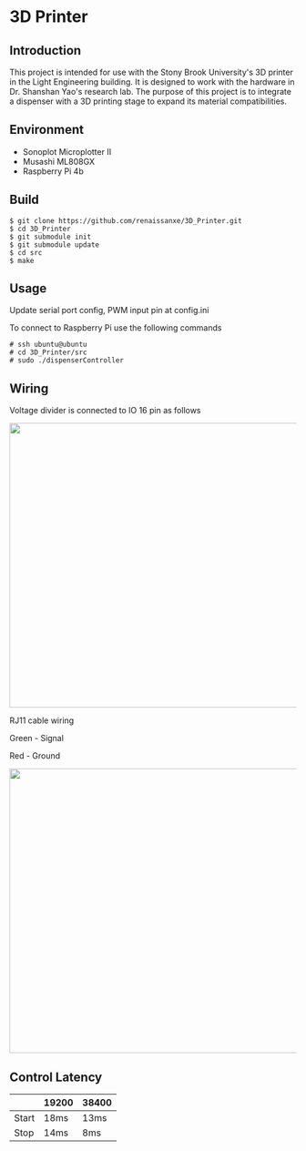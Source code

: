 # 3D Printer

Introduction
------------
This project is intended for use with the Stony Brook University's 3D printer in the Light Engineering building. It is designed to work with the hardware in Dr. Shanshan Yao's research lab. The purpose of this project is to integrate a dispenser with a 3D printing stage to expand its material compatibilities.  

Environment
-----------
* Sonoplot Microplotter II
* Musashi ML808GX
* Raspberry Pi 4b

Build
-----
``` 
$ git clone https://github.com/renaissanxe/3D_Printer.git
$ cd 3D_Printer
$ git submodule init
$ git submodule update
$ cd src
$ make
```

Usage
---
Update serial port config, PWM input pin at config.ini

To connect to Raspberry Pi use the following commands
```
# ssh ubuntu@ubuntu
# cd 3D_Printer/src
# sudo ./dispenserController
```
Wiring
---
Voltage divider is connected to IO 16 pin as follows

<img src="https://user-images.githubusercontent.com/7773827/165858407-a8bdd549-67e1-43e4-bc6c-3f7ed73ce354.jpg" width="600" height="500">

RJ11 cable wiring

Green - Signal

Red - Ground

<img src="https://user-images.githubusercontent.com/7773827/165858136-3ac2e8d4-4aa8-401d-b2c3-33e37ceac59c.jpg" width="600" height="500">

Control Latency
---------------
|       | 19200 | 38400 |
|-------|-------|-------|
| Start | 18ms  | 13ms  |
| Stop  | 14ms  | 8ms   |



